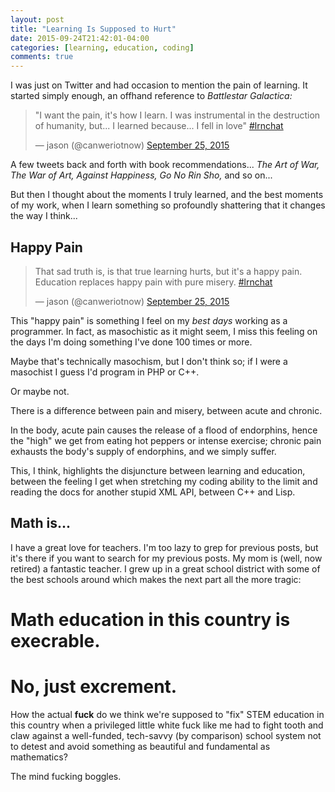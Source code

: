 ```yaml
---
layout: post
title: "Learning Is Supposed to Hurt"
date: 2015-09-24T21:42:01-04:00
categories: [learning, education, coding]
comments: true
---
```


I was just on Twitter and had occasion to mention the pain of learning. It
started simply enough, an offhand reference to _Battlestar Galactica:_

<blockquote class="twitter-tweet" lang="en"><p lang="en" dir="ltr">&quot;I want the pain, it&#39;s how I learn. I was instrumental in the destruction of humanity, but... I learned because... I fell in love&quot; <a href="https://twitter.com/hashtag/lrnchat?src=hash">#lrnchat</a></p>&mdash; jason (@canweriotnow) <a href="https://twitter.com/canweriotnow/status/647220698541346818">September 25, 2015</a></blockquote>
<script async src="//platform.twitter.com/widgets.js" charset="utf-8"></script>

A few tweets back and forth with book recommendations... _The Art of War,_
_The War of Art,_ _Against Happiness,_ _Go No Rin Sho,_ and so on...

But then I thought about the moments I truly learned, and the best moments of my
work, when I learn something so profoundly shattering that it changes the way
I think...

## Happy Pain

<blockquote class="twitter-tweet" lang="en"><p lang="en" dir="ltr">That sad truth is, is that true learning hurts, but it&#39;s a happy pain. Education replaces happy pain with pure misery. <a href="https://twitter.com/hashtag/lrnchat?src=hash">#lrnchat</a></p>&mdash; jason (@canweriotnow) <a href="https://twitter.com/canweriotnow/status/647223122425479168">September 25, 2015</a></blockquote>
<script async src="//platform.twitter.com/widgets.js" charset="utf-8"></script>

This "happy pain" is something I feel on my _best days_ working as a programmer.
In fact, as masochistic as it might seem, I miss this feeling on the days I'm
doing something I've done 100 times or more.

Maybe that's technically masochism, but I don't think so; if I were a masochist
I guess I'd program in PHP or C++.

Or maybe not.

There is a difference between pain and misery, between acute and chronic.

In the body, acute pain causes the release of a flood of endorphins, hence
the "high" we get from eating hot peppers or intense exercise; chronic pain
exhausts the body's supply of endorphins, and we simply suffer.

This, I think, highlights the disjuncture between learning and education,
between the feeling I get when stretching my coding ability to the limit and
reading the docs for another stupid XML API, between C++ and Lisp.

## Math is...

I have a great love for teachers. I'm too lazy to grep for previous posts, but
it's there if you want to search for my previous posts. My mom is (well, now
retired) a fantastic teacher. I grew up in a great school district with some
of the best schools around which makes the next part all the more tragic:

# Math education in this country is execrable.
# No, just excrement.

How the actual **fuck** do we think we're supposed to "fix" STEM education
in this country when a privileged little white fuck like me had to fight
tooth and claw against a well-funded, tech-savvy (by comparison) school
system not to detest and avoid something as beautiful and fundamental
as mathematics?

The mind fucking boggles.
